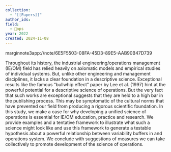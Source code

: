 ```yaml
---
collection:
  - "[[Papers]]"
author_ids:
field:
  - 🐙ops
year: 2022
created: 2024-11-08
---
```


marginnote3app://note/6E5F5503-08FA-45D3-89E5-AAB90B47D739

Throughout its history, the industrial engineering/operations management (IE/OM) field has relied heavily on axiomatic models and empirical studies of individual systems. But, unlike other engineering and management disciplines, it lacks a clear foundation in a descriptive science. Exceptional results like the famous “bullwhip effect” paper by Lee et al. (1997) hint at the powerful potential for a descriptive science of operations. But the very fact that such works are exceptional suggests that they are held to a high bar in the publishing process. This may be symptomatic of the cultural norms that have prevented our field from producing a rigorous scientific foundation. In this study, we make a case for why developing a unified science of operations is essential for IE/OM education, practice and research. We provide examples and a tentative framework to illustrate what such a science might look like and use this framework to generate a testable hypothesis about a powerful relationship between variability buffers in and operations system. We conclude with suggestions of measures we can take collectively to promote development of the science of operations.